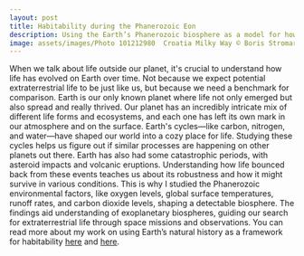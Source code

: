 ```yaml
---
layout: post
title: Habitability during the Phanerozoic Eon
description: Using the Earth’s Phanerozoic biosphere as a model for how planetary environments affect habitability
image: assets/images/Photo 101212980  Croatia Milky Way © Boris Stromar  Dreamstime Plitvice.jpg
---
```


When we talk about life outside our planet, it's crucial to understand how life has evolved on Earth over time. Not because we expect potential extraterrestrial life to be just like us, but because we need a benchmark for comparison. Earth is our only known planet where life not only emerged but also spread and really thrived. Our planet has an incredibly intricate mix of different life forms and ecosystems, and each one has left its own mark in our atmosphere and on the surface.
Earth's cycles—like carbon, nitrogen, and water—have shaped our world into a cozy place for life. Studying these cycles helps us figure out if similar processes are happening on other planets out there. Earth has also had some catastrophic periods, with asteroid impacts and volcanic eruptions. Understanding how life bounced back from these events teaches us about its robustness and how it might survive in various conditions.
This is why I studied the Phanerozoic environmental factors, like oxygen levels, global surface temperatures, runoff rates, and carbon dioxide levels, shaping a detectable biosphere. The findings aid understanding of exoplanetary biospheres, guiding our search for extraterrestrial life through space missions and observations. You can read more about my work on using Earth’s natural history as a framework for habitability [here](https://www.saganet.org/articles/astrobiology-revealed-10) and [here](https://www.nature.com/articles/s41598-023-39716-z).
